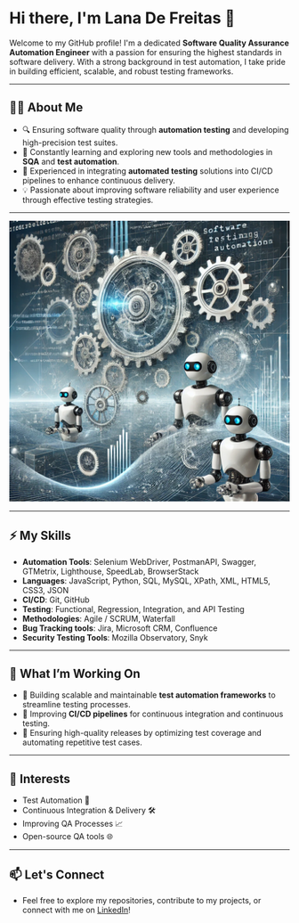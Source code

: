 # Hi there, I'm Lana De Freitas 👋

Welcome to my GitHub profile! I'm a dedicated **Software Quality Assurance Automation Engineer** with a passion for ensuring the highest standards in software delivery. With a strong background in test automation, I take pride in building efficient, scalable, and robust testing frameworks.

---

## 👩‍💻 About Me

- 🔍 Ensuring software quality through **automation testing** and developing high-precision test suites.
- 🌱 Constantly learning and exploring new tools and methodologies in **SQA** and **test automation**.
- 🤖 Experienced in integrating **automated testing** solutions into CI/CD pipelines to enhance continuous delivery.
- 💡 Passionate about improving software reliability and user experience through effective testing strategies.

---

![Automation in Action](https://github.com/Lana-Defreitas/Lana-Defreitas/blob/main/my-github1.webp)

---

## ⚡ My Skills

- **Automation Tools**: Selenium WebDriver, PostmanAPI, Swagger, GTMetrix, Lighthouse, SpeedLab, BrowserStack
- **Languages**: JavaScript, Python, SQL, MySQL, XPath, XML, HTML5, CSS3, JSON
- **CI/CD**: Git, GitHub 
- **Testing**: Functional, Regression, Integration, and API Testing
- **Methodologies**: Agile / SCRUM, Waterfall
- **Bug Tracking tools**: Jira, Microsoft CRM, Confluence
- **Security Testing Tools**: Mozilla Observatory, Snyk

---

## 🌟 What I’m Working On

- 🤖 Building scalable and maintainable **test automation frameworks** to streamline testing processes.
- 🔄 Improving **CI/CD pipelines** for continuous integration and continuous testing.
- 🚀 Ensuring high-quality releases by optimizing test coverage and automating repetitive test cases.

---

## 🧠 Interests

- Test Automation 🚀
- Continuous Integration & Delivery 🛠
- Improving QA Processes 📈
- Open-source QA tools 🌐

---

## 📫 Let's Connect

- Feel free to explore my repositories, contribute to my projects, or connect with me on [LinkedIn](https://www.linkedin.com/in/lana-de-freitas/)!
